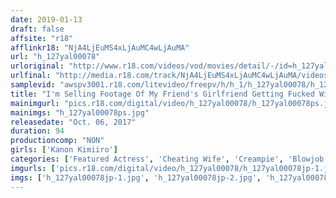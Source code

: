 ```yaml
---
date: 2019-01-13
draft: false
affsite: "r18"
afflinkr18: "NjA4LjEuMS4xLjAuMC4wLjAuMA"
url: "h_127yal00078"
urloriginal: "http://www.r18.com/videos/vod/movies/detail/-/id=h_127yal00078"
urlfinal: "http://media.r18.com/track/NjA4LjEuMS4xLjAuMC4wLjAuMA/videos/vod/movies/detail/-/id=h_127yal00078"
samplevid: "awspv3001.r18.com/litevideo/freepv/h/h_1/h_127yal00078/h_127yal00078_dmb_w.mp4"
title: "I'm Selling Footage Of My Friend's Girlfriend Getting Fucked Without Permission Kanon Kimiiro"
mainimgurl: "pics.r18.com/digital/video/h_127yal00078/h_127yal00078ps.jpg"
mainimgs: "h_127yal00078ps.jpg"
releasedate: "Oct. 06, 2017"
duration: 94
productioncomp: "NON"
girls: ['Kanon Kimiiro']
categories: ['Featured Actress', 'Cheating Wife', 'Creampie', 'Blowjob', 'Substance Use', 'Threesome / Foursome', 'Hi-Def']
imgurls: ['pics.r18.com/digital/video/h_127yal00078/h_127yal00078jp-1.jpg', 'pics.r18.com/digital/video/h_127yal00078/h_127yal00078jp-2.jpg', 'pics.r18.com/digital/video/h_127yal00078/h_127yal00078jp-3.jpg', 'pics.r18.com/digital/video/h_127yal00078/h_127yal00078jp-4.jpg', 'pics.r18.com/digital/video/h_127yal00078/h_127yal00078jp-5.jpg', 'pics.r18.com/digital/video/h_127yal00078/h_127yal00078jp-6.jpg', 'pics.r18.com/digital/video/h_127yal00078/h_127yal00078jp-7.jpg', 'pics.r18.com/digital/video/h_127yal00078/h_127yal00078jp-8.jpg', 'pics.r18.com/digital/video/h_127yal00078/h_127yal00078jp-9.jpg', 'pics.r18.com/digital/video/h_127yal00078/h_127yal00078jp-10.jpg', 'pics.r18.com/digital/video/h_127yal00078/h_127yal00078jp-11.jpg', 'pics.r18.com/digital/video/h_127yal00078/h_127yal00078jp-12.jpg', 'pics.r18.com/digital/video/h_127yal00078/h_127yal00078jp-13.jpg', 'pics.r18.com/digital/video/h_127yal00078/h_127yal00078jp-14.jpg', 'pics.r18.com/digital/video/h_127yal00078/h_127yal00078jp-15.jpg', 'pics.r18.com/digital/video/h_127yal00078/h_127yal00078jp-16.jpg', 'pics.r18.com/digital/video/h_127yal00078/h_127yal00078jp-17.jpg', 'pics.r18.com/digital/video/h_127yal00078/h_127yal00078jp-18.jpg', 'pics.r18.com/digital/video/h_127yal00078/h_127yal00078jp-19.jpg', 'pics.r18.com/digital/video/h_127yal00078/h_127yal00078jp-20.jpg']
imgs: ['h_127yal00078jp-1.jpg', 'h_127yal00078jp-2.jpg', 'h_127yal00078jp-3.jpg', 'h_127yal00078jp-4.jpg', 'h_127yal00078jp-5.jpg', 'h_127yal00078jp-6.jpg', 'h_127yal00078jp-7.jpg', 'h_127yal00078jp-8.jpg', 'h_127yal00078jp-9.jpg', 'h_127yal00078jp-10.jpg', 'h_127yal00078jp-11.jpg', 'h_127yal00078jp-12.jpg', 'h_127yal00078jp-13.jpg', 'h_127yal00078jp-14.jpg', 'h_127yal00078jp-15.jpg', 'h_127yal00078jp-16.jpg', 'h_127yal00078jp-17.jpg', 'h_127yal00078jp-18.jpg', 'h_127yal00078jp-19.jpg', 'h_127yal00078jp-20.jpg']
---
```

